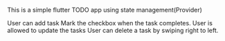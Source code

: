 This is a simple flutter TODO app using state management(Provider)

User can add task
Mark the checkbox when the task completes.
User is allowed to update the tasks
User can delete a task by swiping right to left.
